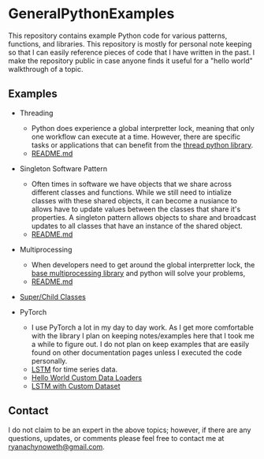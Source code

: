 # GeneralPythonExamples
This repository contains example Python code for various patterns, functions, and libraries. This repository is mostly for personal note keeping so that I can easily reference pieces of code that I have written in the past. I make the repository public in case anyone finds it useful for a "hello world" walkthrough of a topic. 

## Examples

- Threading
    - Python does experience a global interpretter lock, meaning that only one workflow can execute at a time. However, there are specific tasks or applications that can benefit from the [thread python library](https://docs.python.org/3/library/threading.html). 
    - [README.md](threadingExample/README.md)

- Singleton Software Pattern
    - Often times in software we have objects that we share across different classes and functions. While we still need to intialize classes with these shared objects, it can become a nusiance to allows have to update values between the classes that share it's properties. A singleton pattern allows objects to share and broadcast updates to all classes that have an instance of the shared object. 
    - [README.md](singletonExample/README.md)

- Multiprocessing
    - When developers need to get around the global interpretter lock, the [base multiprocessing library](https://docs.python.org/3/library/multiprocessing.html) and python will solve your problems, 
    - [README.md](multiprocessingExample/README.md)

- [Super/Child Classes](superClass/README.md)

- PyTorch
    - I use PyTorch a lot in my day to day work. As I get more comfortable with the library I plan on keeping notes/examples here that I took me a while to figure out. I do not plan on keep examples that are easily found on other documentation pages unless I executed the code personally. 
    - [LSTM](PyTorch/HelloWorld_LSTM) for time series data. 
    - [Hello World Custom Data Loaders](PyTorch/CustomDataLoaders)
    - [LSTM with Custom Dataset](PyTorch/LSTMWithCustomDataset)


## Contact 

I do not claim to be an expert in the above topics; however, if there are any questions, updates, or comments please feel free to contact me at ryanachynoweth@gmail.com. 
